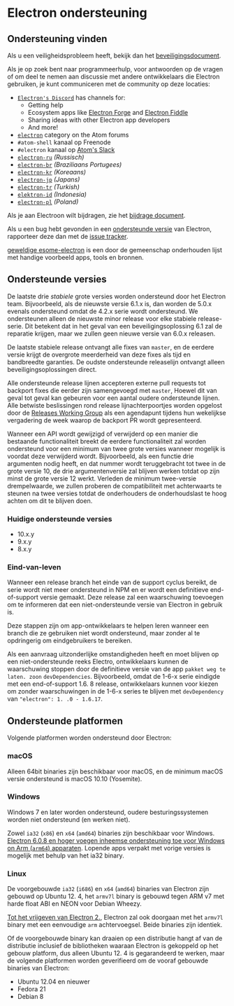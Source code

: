 # Electron ondersteuning

## Ondersteuning vinden

Als u een veiligheidsprobleem heeft, bekijk dan het [beveiligingsdocument](https://github.com/electron/electron/tree/master/SECURITY.md).

Als je op zoek bent naar programmeerhulp, voor antwoorden op de vragen of om deel te nemen aan discussie met andere ontwikkelaars die Electron gebruiken, je kunt communiceren met de community op deze locaties:
- [`Electron's Discord`](https://discord.com/invite/electron) has channels for:
  - Getting help
  - Ecosystem apps like [Electron Forge](https://github.com/electron-userland/electron-forge) and [Electron Fiddle](https://github.com/electron/fiddle)
  - Sharing ideas with other Electron app developers
  - And more!
- [`electron`](https://discuss.atom.io/c/electron) category on the Atom forums
- `#atom-shell` kanaal op Freenode
- `#electron` kanaal op [Atom's Slack](https://discuss.atom.io/t/join-us-on-slack/16638?source_topic_id=25406)
- [`electron-ru`](https://telegram.me/electron_ru) *(Russisch)*
- [`electron-br`](https://electron-br.slack.com) *(Braziliaans Portugees)*
- [`electron-kr`](https://electron-kr.github.io/electron-kr) *(Koreaans)*
- [`electron-jp`](https://electron-jp.slack.com) *(Japans)*
- [`electron-tr`](https://electron-tr.herokuapp.com) *(Turkish)*
- [`elektron-id`](https://electron-id.slack.com) *(Indonesia)*
- [`electron-pl`](https://electronpl.github.io) *(Poland)*

Als je aan Electroon wilt bijdragen, zie het [bijdrage document](https://github.com/electron/electron/blob/master/CONTRIBUTING.md).

Als u een bug hebt gevonden in een [ondersteunde versie](#supported-versions) van Electron, rapporteer deze dan met de [issue tracker](../development/issues.md).

[geweldige esome-electron](https://github.com/sindresorhus/awesome-electron) is een door de gemeenschap onderhouden lijst met handige voorbeeld apps, tools en bronnen.

## Ondersteunde versies

De laatste drie *stabiele* grote versies worden ondersteund door het Electron team. Bijvoorbeeld, als de nieuwste versie 6.1.x is, dan worden de 5.0.x evenals ondersteund omdat de 4.2.x serie wordt ondersteund.  We ondersteunen alleen de nieuwste minor release voor elke stabiele release-serie.  Dit betekent dat in het geval van een beveiligingsoplossing 6.1 zal de reparatie krijgen, maar we zullen geen nieuwe versie van 6.0.x releasen.

De laatste stabiele release ontvangt alle fixes van `master`, en de eerdere versie krijgt de overgrote meerderheid van deze fixes als tijd en bandbreedte garanties. De oudste ondersteunde releaselijn ontvangt alleen beveiligingsoplossingen direct.

Alle ondersteunde release lijnen accepteren externe pull requests tot backport fixes die eerder zijn samengevoegd met `master`, Hoewel dit van geval tot geval kan gebeuren voor een aantal oudere ondersteunde lijnen. Alle betwiste beslissingen rond release lijnachterpoortjes worden opgelost door de [Releases Working Group](https://github.com/electron/governance/tree/master/wg-releases) als een agendapunt tijdens hun wekelijkse vergadering de week waarop de backport PR wordt gepresenteerd.

Wanneer een API wordt gewijzigd of verwijderd op een manier die bestaande functionaliteit breekt de eerdere functionaliteit zal worden ondersteund voor een minimum van twee grote versies wanneer mogelijk is voordat deze verwijderd wordt. Bijvoorbeeld, als een functie drie argumenten nodig heeft, en dat nummer wordt teruggebracht tot twee in de grote versie 10, de drie argumentenversie zal blijven werken totdat op zijn minst de grote versie 12 werkt. Verleden de minimum twee-versie drempelwaarde, we zullen proberen de compatibiliteit met achterwaarts te steunen na twee versies totdat de onderhouders de onderhoudslast te hoog achten om dit te blijven doen.

### Huidige ondersteunde versies
- 10.x.y
- 9.x.y
- 8.x.y

### Eind-van-leven

Wanneer een release branch het einde van de support cyclus bereikt, de serie wordt niet meer ondersteund in NPM en er wordt een definitieve end-of-support versie gemaakt. Deze release zal een waarschuwing toevoegen om te informeren dat een niet-ondersteunde versie van Electron in gebruik is.

Deze stappen zijn om app-ontwikkelaars te helpen leren wanneer een branch die ze gebruiken niet wordt ondersteund, maar zonder al te opdringerig om eindgebruikers te bereiken.

Als een aanvraag uitzonderlijke omstandigheden heeft en moet blijven op een niet-ondersteunde reeks Electro, ontwikkelaars kunnen de waarschuwing stoppen door de definitieve versie van de app `pakket weg te laten. zoon` `devDependencies`. Bijvoorbeeld, omdat de 1-6-x serie eindigde met een end-of-support 1.6. 8 release, ontwikkelaars kunnen voor kiezen om zonder waarschuwingen in de 1-6-x series te blijven met `devDependency` van `"electron": 1. .0 - 1.6.17`.

## Ondersteunde platformen

Volgende platformen worden ondersteund door Electron:

### macOS

Alleen 64bit binaries zijn beschikbaar voor macOS, en de minimum macOS versie ondersteund is macOS 10.10 (Yosemite).

### Windows

Windows 7 en later worden ondersteund, oudere besturingssystemen worden niet ondersteund (en werken niet).

Zowel `ia32` (`x86`) en `x64` (`amd64`) binaries zijn beschikbaar voor Windows. [Electron 6.0.8 en hoger voegen inheemse ondersteuning toe voor Windows on Arm (`arm64`) apparaten](windows-arm.md). Lopende apps verpakt met vorige versies is mogelijk met behulp van het ia32 binary.

### Linux

De voorgebouwde `ia32` (`i686`) en `x64` (`amd64`) binaries van Electron zijn gebouwd op Ubuntu 12. 4, het `armv7l` binary is gebouwd tegen ARM v7 met harde float ABI en NEON voor Debian Wheezy.

[Tot het vrijgeven van Electron 2.](../breaking-changes.md#duplicate-arm-assets), Electron zal ook doorgaan met het `armv7l` binary met een eenvoudige `arm` achtervoegsel. Beide binaries zijn identiek.

Of de voorgebouwde binary kan draaien op een distributie hangt af van de distributie inclusief de bibliotheken waaraan Electron is gekoppeld op het gebouw platform, dus alleen Ubuntu 12. 4 is gegarandeerd te werken, maar de volgende platformen worden geverifieerd om de vooraf gebouwde binaries van Electron:

* Ubuntu 12.04 en nieuwer
* Fedora 21
* Debian 8
